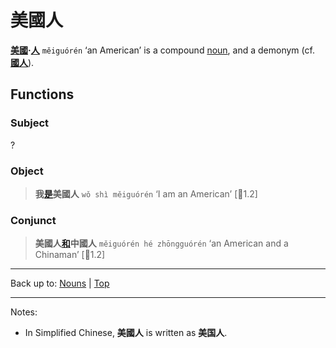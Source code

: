 # 美國人

**[美國](美國.md)·[人](人.md)** `měiguórén` ‘an American’ is a compound [noun](index.md), and a demonym (cf. **[國人](國人.md)**). 

## Functions

### Subject

?

### Object

> **我[是](../verbs/是.md)美國人** `wǒ shì měiguórén` ‘I am an American’ \[🦉1.2\]

### Conjunct

> **美國人[和](和.md)中國人** `měiguórén hé zhōngguórén` ‘an American and a Chinaman’ \[🦉1.2\]

----

Back up to: [Nouns](index.md) | [Top](../index.md)

----

Notes:
- In Simplified Chinese, **美國人** is written as **美国人**.
